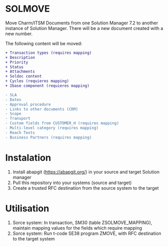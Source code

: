 # SOLMOVE
Move Charm/ITSM Documents from one Solution Manager 7.2 to another instance of Solution Manager. 
There will be a new document created with a new number.

The following content will be moved:
```diff
+ Transaction types (requires mapping)
+ Description
+ Priority
+ Status
+ Attachments
+ Soldoc content
+ Cycles (requieres mapping)
+ Ibase component (requieres mapping)

- SLA
- Dates
- Approval procedure
- Links to other documents (CRM)
- Scope
- Transport
- Custom fields from CUSTOMER_H (requires mapping)
- Multi-level category (requires mapping)
- Reach Texts
- Business Partners (requires mapping)
```

# Instalation
1) Install abapgit (https://abapgit.org/) in your source and target Solution manager
2) Pull this repository into your systems (source and target)
3) Create a trusted RFC destination from the source system to the target

# Utilisation
1)  Sorce system: In transaction, SM30 (table ZSOLMOVE_MAPPING), maintain mapping values for the fields which require mapping
2)  Sorce system: Run t-code SE38 program ZMOVE, with RFC destination to the target system 
